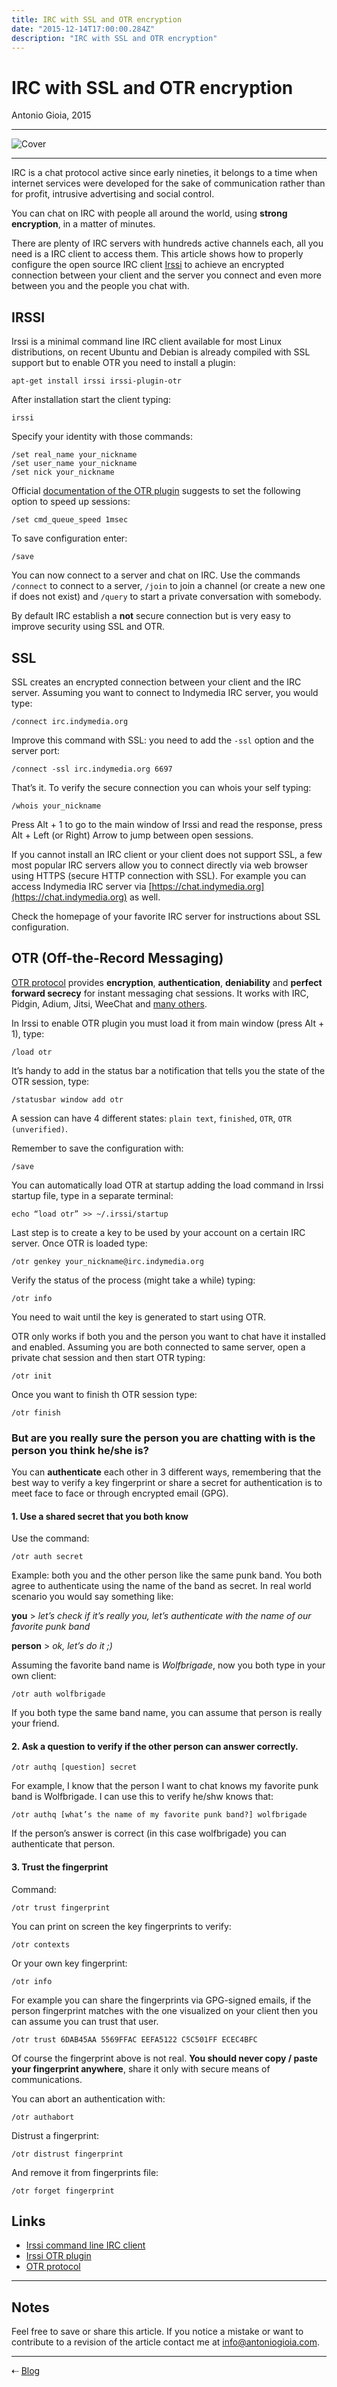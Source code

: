```yaml
---
title: IRC with SSL and OTR encryption
date: "2015-12-14T17:00:00.284Z"
description: "IRC with SSL and OTR encryption"
---
```


IRC with SSL and OTR encryption
===============================

Antonio Gioia, 2015

***

![Cover](/images/blog/cover-encryption.jpg)

***

IRC is a chat protocol active since early nineties, it belongs to a time when internet services were developed for the sake of communication rather than for profit, intrusive advertising and social control.

You can chat on IRC with people all around the world, using **strong encryption**, in a matter of minutes.

There are plenty of IRC servers with hundreds active channels each, all you need is a IRC client to access them. This article shows how to properly configure the open source IRC client [Irssi](https://irssi.org) to achieve an encrypted connection between your client and the server you connect and even more between you and the people you chat with.

IRSSI
-----

Irssi is a minimal command line IRC client available for most Linux distributions, on recent Ubuntu and Debian is already compiled with SSL support but to enable OTR you need to install a plugin:

    apt-get install irssi irssi-plugin-otr

After installation start the client typing:

    irssi

Specify your identity with those commands:

    /set real_name your_nickname
    /set user_name your_nickname
    /set nick your_nickname

Official [documentation of the OTR plugin](https://github.com/cryptodotis/irssi-otr) suggests to set the following option to speed up sessions:

    /set cmd_queue_speed 1msec

To save configuration enter:

    /save

You can now connect to a server and chat on IRC. Use the commands `/connect` to connect to a server, `/join` to join a channel (or create a new one if does not exist) and `/query` to start a private conversation with somebody.

By default IRC establish a **not** secure connection but is very easy to improve security using SSL and OTR.

SSL
---

SSL creates an encrypted connection between your client and the IRC server. Assuming you want to connect to Indymedia IRC server, you would type:

    /connect irc.indymedia.org

Improve this command with SSL: you need to add the `-ssl` option and the server port:

    /connect -ssl irc.indymedia.org 6697

That’s it. To verify the secure connection you can whois your self typing:

    /whois your_nickname

Press Alt + 1 to go to the main window of Irssi and read the response, press Alt + Left (or Right) Arrow to jump between open sessions.

If you cannot install an IRC client or your client does not support SSL, a few most popular IRC servers allow you to connect directly via web browser using HTTPS (secure HTTP connection with SSL). For example you can access Indymedia IRC server via [https://chat.indymedia.org](https://chat.indymedia.org) as well.

Check the homepage of your favorite IRC server for instructions about SSL configuration.

OTR (Off-the-Record Messaging)
------------------------------

[OTR protocol](https://otr.cypherpunks.ca) provides **encryption**, **authentication**, **deniability** and **perfect forward secrecy** for instant messaging chat sessions. It works with IRC, Pidgin, Adium, Jitsi, WeeChat and [many others](https://en.wikipedia.org/wiki/Off-the-Record_Messaging#Client_support).

In Irssi to enable OTR plugin you must load it from main window (press Alt + 1), type:

    /load otr

It’s handy to add in the status bar a notification that tells you the state of the OTR session, type:

    /statusbar window add otr

A session can have 4 different states: `plain text`, `finished`, `OTR`, `OTR (unverified)`.

Remember to save the configuration with:

    /save

You can automatically load OTR at startup adding the load command in Irssi startup file, type in a separate terminal:

    echo “load otr” >> ~/.irssi/startup

Last step is to create a key to be used by your account on a certain IRC server. Once OTR is loaded type:

    /otr genkey your_nickname@irc.indymedia.org

Verify the status of the process (might take a while) typing:

    /otr info

You need to wait until the key is generated to start using OTR.

OTR only works if both you and the person you want to chat have it installed and enabled. Assuming you are both connected to same server, open a private chat session and then start OTR typing:

    /otr init

Once you want to finish th OTR session type:

    /otr finish

### But are you really sure the person you are chatting with is the person you think he/she is?

You can **authenticate** each other in 3 different ways, remembering that the best way to verify a key fingerprint or share a secret for authentication is to meet face to face or through encrypted email (GPG).

#### 1. Use a shared secret that you both know

Use the command:

    /otr auth secret

Example: both you and the other person like the same punk band. You both agree to authenticate using the name of the band as secret. In real world scenario you would say something like:

**you** > *let’s check if it’s really you, let’s authenticate with the name of our favorite punk band*

**person** > *ok, let’s do it ;)*

Assuming the favorite band name is *Wolfbrigade*, now you both type in your own client:

    /otr auth wolfbrigade

If you both type the same band name, you can assume that person is really your friend.

#### 2. Ask a question to verify if the other person can answer correctly.

    /otr authq [question] secret

For example, I know that the person I want to chat knows my favorite punk band is Wolfbrigade. I can use this to verify he/shw knows that:

    /otr authq [what’s the name of my favorite punk band?] wolfbrigade

If the person’s answer is correct (in this case wolfbrigade) you can authenticate that person.

#### 3. Trust the fingerprint

Command:

    /otr trust fingerprint

You can print on screen the key fingerprints to verify:

    /otr contexts

Or your own key fingerprint:

    /otr info

For example you can share the fingerprints via GPG-signed emails, if the person fingerprint matches with the one visualized on your client then you can assume you can trust that user.

    /otr trust 6DAB45AA 5569FFAC EEFA5122 C5C501FF ECEC4BFC

Of course the fingerprint above is not real. **You should never copy / paste your fingerprint anywhere**, share it only with secure means of communications.

You can abort an authentication with:

    /otr authabort

Distrust a fingerprint:

    /otr distrust fingerprint

And remove it from fingerprints file:

    /otr forget fingerprint

Links
-----

* [Irssi command line IRC client](https://irssi.org)
* [Irssi OTR plugin](https://github.com/cryptodotis/irssi-otr)
* [OTR protocol](https://otr.cypherpunks.ca)

***

Notes
-----

Feel free to save or share this article. If you notice a mistake or want to contribute to a revision of the article contact me at [info@antoniogioia.com](info@antoniogioia.com).

***

⇠ [Blog](/blog)